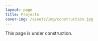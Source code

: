 ```yaml
---
layout: page
title: Projects
cover-img: /assets/img/construction.jpg
---
```


This page is under construction.